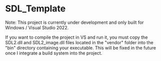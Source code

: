 # SDL_Template

Note: This project is currently under development and only built for Windows / Visual Studio 2022.

If you want to compile the project in VS and run it, you must copy the SDL2.dll and SDL2_image.dll files located in the "vendor" folder into the "bin" directory containing your executable. This will be fixed in the future once I integrate a build system into the project.
